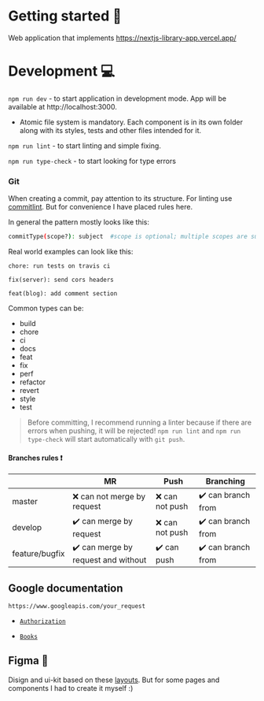 #  Getting started :wave:
Web application that implements https://nextjs-library-app.vercel.app/

# Development :computer:
`npm run dev` - to start application in development mode. App will be available at http://localhost:3000. 
- Atomic file system is mandatory. Each component is in its own folder along with its styles, tests and other files intended for it.

`npm run lint` - to start linting and simple fixing.

`npm run type-check` - to start looking for type errors

###  Git
When creating a commit, pay attention to its structure. For linting use [commitlint](https://github.com/conventional-changelog/commitlint). But for convenience I have placed rules here.

In general the pattern mostly looks like this:
```sh
commitType(scope?): subject  #scope is optional; multiple scopes are supported (current delimiter options: "/", "\" and ",")
```

Real world examples can look like this:

```
chore: run tests on travis ci
```

```
fix(server): send cors headers
```

```
feat(blog): add comment section
```
Common types can be:
- build
- chore
- ci
- docs
- feat
- fix
- perf
- refactor
- revert
- style
- test

> Before committing, I recommend running a linter because if there are errors when pushing, it will be rejected! `npm run lint` and `npm run type-check` will start automatically with `git push`.

####  Branches rules :heavy_exclamation_mark:

|                | MR           | Push       | Branching|
|----------------|--------------------|--------------|---------|
|master 				 |:x: can not merge by request|:x: can not push           | :heavy_check_mark: can branch from|
|develop         |:heavy_check_mark:	can merge by request   |:x: can not push         | :heavy_check_mark: can branch from|
|feature/bugfix  | :heavy_check_mark: can merge by request and without| :heavy_check_mark: can push | :heavy_check_mark: can branch from|

##  Google documentation

```
https://www.googleapis.com/your_request
```
 - [`Authorization`](https://developers.google.com/identity/protocols/oauth2/javascript-implicit-flow?hl=ru#authorization-errors-origin-mismatch)

 - [`Books`](https://developers.google.com/books/docs/v1/getting_started)

##  Figma :art:

Disign and ui-kit based on these [layouts](https://www.figma.com/file/3KUeji625hyCsGa52g8MIB/Cosssy-%5BFurniture-store%5D-(Community)?type=design&node-id=451-965). But for some pages and components I had to create it myself :)



